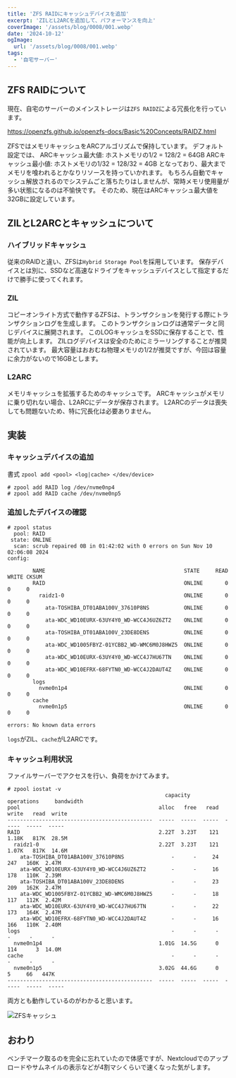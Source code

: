 ```yaml
---
title: 'ZFS RAIDにキャッシュデバイスを追加'
excerpt: 'ZILとL2ARCを追加して、パフォーマンスを向上'
coverImage: '/assets/blog/0008/001.webp'
date: '2024-10-12'
ogImage:
  url: '/assets/blog/0008/001.webp'
tags:
  - '自宅サーバー'
---
```


## ZFS RAIDについて
現在、自宅のサーバーのメインストレージは`ZFS RAIDZ`による冗長化を行っています。

https://openzfs.github.io/openzfs-docs/Basic%20Concepts/RAIDZ.html

ZFSではメモリキャッシュをARCアルゴリズムで保持しています。
デフォルト設定では、
ARCキャッシュ最大値: ホストメモリの1/2 = 128/2 = 64GB
ARCキャッシュ最小値: ホストメモリの1/32 = 128/32 = 4GB
となっており、最大までメモリを喰われるとかなりリソースを持っていかれます。
もちろん自動でキャッシュ解放されるのでシステムごと落ちたりはしませんが、常時メモリ使用量が多い状態になるのは不愉快です。
そのため、現在はARCキャッシュ最大値を32GBに設定しています。

## ZILとL2ARCとキャッシュについて
### ハイブリッドキャッシュ
従来のRAIDと違い、ZFSは`Hybrid Storage Pool`を採用しています。
保存デバイスとは別に、SSDなど高速なドライブをキャッシュデバイスとして指定するだけで勝手に使ってくれます。

### ZIL
コピーオンライト方式で動作するZFSは、トランザクションを発行する際にトランザクションログを生成します。
このトランザクションログは通常データと同じデバイスに展開されます。
このLOGキャッシュをSSDに保存することで、性能が向上します。
ZILログデバイスは安全のためにミラーリングすることが推奨されています。
最大容量はおおむね物理メモリの1/2が推奨ですが、今回は容量に余力がないので16GBとします。

### L2ARC
メモリキャッシュを拡張するためのキャッシュです。
ARCキャッシュがメモリに乗り切れない場合、L2ARCにデータが保存されます。
L2ARCのデータは喪失しても問題ないため、特に冗長化は必要ありません。

## 実装
### キャッシュデバイスの追加
書式
`zpool add <pool> <log|cache> </dev/device>`
```text: console
# zpool add RAID log /dev/nvme0np4
# zpool add RAID cache /dev/nvme0np5
```

### 追加したデバイスの確認
```text: console
# zpool status
  pool: RAID
 state: ONLINE
  scan: scrub repaired 0B in 01:42:02 with 0 errors on Sun Nov 10 02:06:08 2024
config:

        NAME                                            STATE     READ WRITE CKSUM
        RAID                                            ONLINE       0     0     0
          raidz1-0                                      ONLINE       0     0     0
            ata-TOSHIBA_DT01ABA100V_37610P8NS           ONLINE       0     0     0
            ata-WDC_WD10EURX-63UY4Y0_WD-WCC4J6UZ6ZT2    ONLINE       0     0     0
            ata-TOSHIBA_DT01ABA100V_23DE8DENS           ONLINE       0     0     0
            ata-WDC_WD1005FBYZ-01YCBB2_WD-WMC6M0J8HWZ5  ONLINE       0     0     0
            ata-WDC_WD10EURX-63UY4Y0_WD-WCC4J7HU67TN    ONLINE       0     0     0
            ata-WDC_WD10EFRX-68FYTN0_WD-WCC4J2DAUT4Z    ONLINE       0     0     0
        logs
          nvme0n1p4                                     ONLINE       0     0     0
        cache
          nvme0n1p5                                     ONLINE       0     0     0

errors: No known data errors
```

`logs`がZIL、`cache`がL2ARCです。

### キャッシュ利用状況
ファイルサーバーでアクセスを行い、負荷をかけてみます。
```text: console
# zpool iostat -v
                                                  capacity     operations     bandwidth 
pool                                            alloc   free   read  write   read  write
----------------------------------------------  -----  -----  -----  -----  -----  -----
RAID                                            2.22T  3.23T    121  1.18K   817K  28.5M
  raidz1-0                                      2.22T  3.23T    121  1.07K   817K  14.6M
    ata-TOSHIBA_DT01ABA100V_37610P8NS               -      -     24    247   160K  2.47M
    ata-WDC_WD10EURX-63UY4Y0_WD-WCC4J6UZ6ZT2        -      -     16    178   110K  2.39M
    ata-TOSHIBA_DT01ABA100V_23DE8DENS               -      -     23    209   162K  2.47M
    ata-WDC_WD1005FBYZ-01YCBB2_WD-WMC6M0J8HWZ5      -      -     18    117   112K  2.42M
    ata-WDC_WD10EURX-63UY4Y0_WD-WCC4J7HU67TN        -      -     22    173   164K  2.47M
    ata-WDC_WD10EFRX-68FYTN0_WD-WCC4J2DAUT4Z        -      -     16    166   110K  2.40M
logs                                                -      -      -      -      -      -
  nvme0n1p4                                     1.01G  14.5G      0    114      3  14.0M
cache                                               -      -      -      -      -      -
  nvme0n1p5                                     3.02G  44.6G      0      5     66   447K
----------------------------------------------  -----  -----  -----  -----  -----  -----
```

両方とも動作しているのがわかると思います。

![ZFSキャッシュ](/assets/blog/0008/001.webp)

## おわり
ベンチマーク取るのを完全に忘れていたので体感ですが、Nextcloudでのアップロードやサムネイルの表示などが4割マシくらいで速くなった気がします。